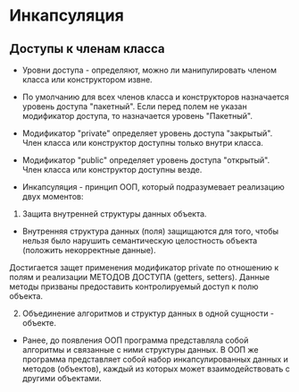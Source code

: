 # Инкапсуляция

## Доступы к членам класса

* Уровни доступа - определяют, можно ли манипулировать членом класса или конструктором извне.

* По умолчанию для всех членов класса и конструкторов назначается уровень доступа "пакетный". Если перед полем не указан модификатор доступа, то назначается уровень "Пакетный".

* Модификатор "private" определяет уровень доступа "закрытый". Член класса или конструктор доступны только внутри класса.

* Модификатор "public" определяет уровень доступа "открытый". Член класса или конструктор доступны везде.

* Инкапсуляция - принцип ООП, который подразумевает реализацию двух моментов:

1. Защита внутренней структуры данных объекта.

- Внутренняя структура данных (поля) защищаются для того, чтобы нельзя было нарушить семантическую целостность объекта (положить некорректные данные).

Достигается защет применения модификатор private по отношению к полям и реализации МЕТОДОВ ДОСТУПА (getters, setters). Данные методы призваны предоставить контролируемый доступ к полю объекта.

2. Объединение алгоритмов и структур данных в одной сущности - объекте.

- Ранее, до появления ООП программа представляла собой алгоритмы и связанные с ними структуры данных. В ООП же программа представляет собой набор инкапсулированных данных и методов (объектов), каждый из которых может взаимодействовать с другими объектами.